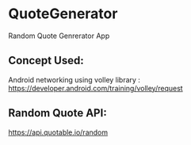 # QuoteGenerator

Random Quote Genrerator App 

## Concept Used:

Android networking using volley library : https://developer.android.com/training/volley/request

## Random Quote API:

https://api.quotable.io/random
